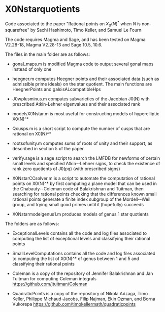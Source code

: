# X0Nstarquotients
Code associated to the paper "Rational points on $X_0(N)^*$ when $N$ is non-squarefree" by Sachi Hashimoto, Timo Keller, and Samuel Le Fourn

The code requires Magma and Sage, and has been tested on Magma V2.28-18, Magma V2.28-13 and Sage 10.5, 10.6.

The files in the main folder are as follows:

- gonal_maps.m is modified Magma code to output several gonal maps instead of only one

- heegner.m computes Heegner points and their associated data (such as admissible prime ideals) on the star quotient. The main functions are HeegnerPoints and galoisALcompatibleHps

- J0wplusminus.m computes subvarieties of the Jacobian J0(N) with prescribed Atkin-Lehner eigenvalues and their associated rank

- modelsX0Nstar.m is most useful for constructing models of hyperelliptic X0(N)^* 

- Qcusps.m is a short script to compute the number of cusps that are rational on X0(N)^*

- rootsofunity.m computes sums of roots of unity and their support, as described in section 5 of the paper.

- verify.sage is a sage script to search the LMFDB for newforms of certain small levels and specified Atkin--Lehner signs, to check the existence of rank zero quotients of J0(pq) (with prescribed signs)

- X0NstarCCsolver.m is a script to automate the computation of rational points on X0(N)^* by first computing a plane model that can be used in the Chabauty--Coleman code of Balakrishnan and Tuitman, then searching for rational points  checking that the differences known small rational points generate a finite index subgroup of the Mordell--Weil group, and trying small good primes until it (hopefully) succeeds

- X0Nstarmodelgenus1.m produces models of genus 1 star quotients 


The folders are as follows:

- ExceptionalLevels contains all the code and log files associated to computing the list of exceptional levels and classifying their rational points

- SmallLevelComputations contains all the code and log files associated to computing the list of X0(N)^* of genus between 1 and 5 and classifying their rational points

- Coleman is a copy of the repository of Jennifer Balakrishnan and Jan Tuitman for computing Coleman integrals https://github.com/jtuitman/Coleman

- QuadraticPoints is a copy of the repository of Nikola Adzaga, Timo Keller, Philippe Michaud-Jacobs, Filip Najman, Ekin Ozman, and Borna Vukorepa https://github.com/timokellermath/quadraticpoints
